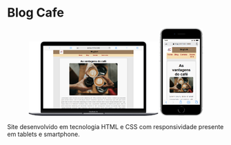 # Blog Cafe

<div align=center>
    <img src="./arquivosAuxiliares/imagens/Macbook-Air-127.0.0.1.png" width=300>
    <img src="./arquivosAuxiliares/imagens/iphone-se-2016-127.0.0.1.png" width=100>
    
</div>

Site desenvolvido em tecnologia HTML e CSS com responsividade presente em tablets e smartphone.

